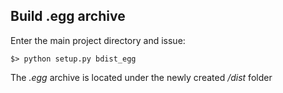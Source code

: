 Build .egg archive
------------------
Enter the main project directory and issue:

    $> python setup.py bdist_egg
    
The _.egg_ archive is located under the newly created _/dist_ folder